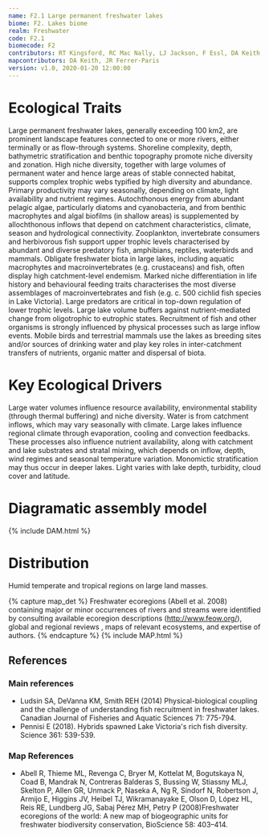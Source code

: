```yaml
---
name: F2.1 Large permanent freshwater lakes
biome: F2. Lakes biome
realm: Freshwater
code: F2.1
biomecode: F2
contributors: RT Kingsford, RC Mac Nally, LJ Jackson, F Essl, DA Keith
mapcontributors: DA Keith, JR Ferrer-Paris
version: v1.0, 2020-01-20 12:00:00
---
```

# Ecological Traits
 
Large permanent freshwater lakes, generally exceeding 100 km2, are prominent landscape features connected to one or more rivers, either terminally or as flow-through systems. Shoreline complexity, depth, bathymetric stratification and benthic topography promote niche diversity and zonation. High niche diversity, together with large volumes of permanent water and hence large areas of stable connected habitat, supports complex trophic webs typified by high diversity and abundance. Primary productivity may vary seasonally, depending on climate, light availability and nutrient regimes. Autochthonous energy from abundant pelagic algae, particularly diatoms and cyanobacteria, and from benthic macrophytes and algal biofilms (in shallow areas) is supplemented by allochthonous inflows that depend on catchment characteristics, climate, season and hydrological connectivity. Zooplankton, invertebrate consumers and herbivorous fish support upper trophic levels characterised by abundant and diverse predatory fish, amphibians, reptiles, waterbirds and mammals. Obligate freshwater biota in large lakes, including aquatic macrophytes and macroinvertebrates (e.g. crustaceans) and fish, often display high catchment-level endemism. Marked niche differentiation in life history and behavioural feeding traits characterises the most diverse assemblages of macroinvertebrates and fish (e.g. c. 500 cichlid fish species in Lake Victoria). Large predators are critical in top-down regulation of lower trophic levels. Large lake volume buffers against nutrient-mediated change from oligotrophic to eutrophic states. Recruitment of fish and other organisms is strongly influenced by physical processes such as large inflow events. Mobile birds and terrestrial mammals use the lakes as breeding sites and/or sources of drinking water and play key roles in inter-catchment transfers of nutrients, organic matter and dispersal of biota.
 
# Key Ecological Drivers
 
Large water volumes influence resource availability, environmental stability (through thermal buffering) and niche diversity. Water is from catchment inflows, which may vary seasonally with climate. Large lakes influence regional climate through evaporation, cooling and convection feedbacks. These processes also influence nutrient availability, along with catchment and lake substrates and stratal mixing, which depends on inflow, depth, wind regimes and seasonal temperature variation. Monomictic stratification may thus occur in deeper lakes. Light varies with lake depth, turbidity, cloud cover and latitude.
 
# Diagramatic assembly model
 
{% include DAM.html %}
 
# Distribution
 
Humid temperate and tropical regions on large land masses.

{% capture map_det %}
Freshwater ecoregions (Abell et al. 2008) containing major or minor occurrences of rivers and streams were identified by consulting available ecoregion descriptions (http://www.feow.org/),  global and regional reviews , maps of relevant ecosystems, and expertise of authors.
{% endcapture %}
{% include MAP.html %}

## References
### Main references
* Ludsin SA, DeVanna KM, Smith REH (2014) Physical-biological coupling and the challenge of understanding fish recruitment in freshwater lakes. Canadian Journal of Fisheries and Aquatic Sciences 71: 775-794.
* Pennisi E (2018). Hybrids spawned Lake Victoria's rich fish diversity. Science 361: 539-539.
### Map References
* Abell R, Thieme ML, Revenga C, Bryer M, Kottelat M, Bogutskaya N, Coad B, Mandrak N, Contreras Balderas S, Bussing W, Stiassny MLJ, Skelton P, Allen GR, Unmack P, Naseka A, Ng R, Sindorf N, Robertson J, Armijo E, Higgins JV, Heibel TJ, Wikramanayake E, Olson D, López HL, Reis RE, Lundberg JG, Sabaj Pérez MH, Petry P (2008)Freshwater ecoregions of the world: A new map of biogeographic units for freshwater biodiversity conservation, BioScience 58: 403–414.
